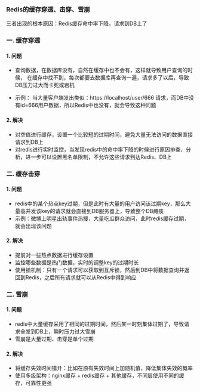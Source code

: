 ### Redis的缓存穿透、击穿、雪崩
三者出现的根本原因：Redis缓存命中率下降，请求到DB上了

### 一. 缓存穿透 
#### 1. 问题
* 查询数据，在数据库没有，自然在缓存中也不会有，这样就导致用户查询的时候，
在缓存中找不到，每次都要去数据库再查询一遍，请求多了以后，导致DB压力过大而卡死或宕机

* 示例： 当大量客户端发出类似：https://localhost/user/666 请求，而DB中没有id=666用户数据，所以Redis中也没有，就会导致这种问题

#### 2. 解决
* 对空值进行缓存，设置一个比较短的过期时间，避免大量无法访问的数据直接请求到DB上
* 对redis进行实时监控，当发现redis中的命中率下降的时候进行原因排查、分析，进一步可以设置黑名单限制，不允许这些请求到达Redis、DB上

 

### 二. 缓存击穿
#### 1. 问题
* redis中的某个热点key过期，但是此时有大量的用户访问该过期key，那么大量高并发该key的请求就会直接到DB服务器上，导致整个DB瘫痪
* 示例：微博上明星出轨事件热搜，大量吃瓜群众访问，此时redis缓存过期，就会出现该问题


#### 2. 解决
* 提前对一些热点数据进行缓存设置
* 监控哪些数据是热门数据，实时的调整key的过期时长
* 使用锁机制：只有一个请求可以获取到互斥锁，然后到DB中将数据查询并返回到Redis，之后所有请求就可以从Redis中得到响应


### 二. 雪崩
#### 1. 问题
* redis中大量缓存采用了相同的过期时间，然后某一时刻集体过期了，导致请求全发到DB上，瞬时压力过大雪崩
* 雪崩是大量过期、击穿是单个过期


#### 2. 解决
* 将缓存失效时间错开：比如在原有失效时间上加随机值，降低集体失效的概率
* 使用多级架构：nginx缓存 + redis缓存 + 其他缓存，不同层使用不同的缓存，可靠性更强




